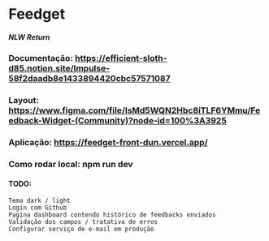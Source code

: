 # Feedget
##### NLW Return


### Documentação: https://efficient-sloth-d85.notion.site/Impulse-58f2daadb8e1433894420cbc57571087

### Layout: https://www.figma.com/file/lsMd5WQN2Hbc8iTLF6YMmu/Feedback-Widget-(Community)?node-id=100%3A3925

### Aplicação: https://feedget-front-dun.vercel.app/

### Como rodar local: npm run dev

#### TODO:

```
Tema dark / light
Login com Github
Pagina dashboard contendo histórico de feedbacks enviados
Validação dos campos / tratativa de erros
Configurar serviço de e-mail em produção
```